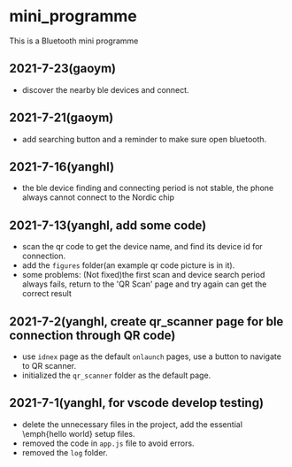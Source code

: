 # mini_programme
This is a Bluetooth mini programme

## 2021-7-23(gaoym)
* discover the nearby ble devices and connect.

## 2021-7-21(gaoym)
* add searching button and a reminder to make sure open bluetooth.

## 2021-7-16(yanghl)
* the ble device finding and connecting period is not stable, the phone always cannot connect to the Nordic chip

## 2021-7-13(yanghl, add some code)
* scan the qr code to get the device name, and find its device id for connection.
* add the `figures` folder(an example qr code picture is in it).
* some problems: (Not fixed)the first scan and device search period always fails, return to the 'QR Scan' page and try again can get the correct result

## 2021-7-2(yanghl, create qr_scanner page for ble connection through QR code)
* use `idnex` page as the default `onlaunch` pages, use a button to navigate to QR scanner.
* initialized the `qr_scanner` folder as the default page.

## 2021-7-1(yanghl, for vscode develop testing)
* delete the unnecessary files in the project, add the essential \emph{hello world} setup files.
* removed the code in `app.js` file to avoid errors.
* removed the `log` folder.
